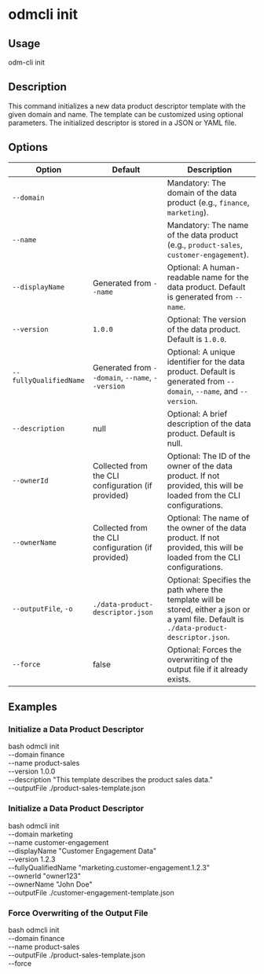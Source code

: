 # odmcli init

## Usage

odm-cli init

## Description

This command initializes a new data product descriptor template with the given domain and name. The template can be customized using optional parameters. The initialized descriptor is stored in a JSON or YAML file.

## Options

| Option                | Default                                          | Description                                                                                                                              |
|-----------------------|--------------------------------------------------|------------------------------------------------------------------------------------------------------------------------------------------|
| `--domain`            |                                                  | Mandatory: The domain of the data product (e.g., `finance`, `marketing`).                                                                    |
| `--name`              |                                                  | Mandatory: The name of the data product (e.g., `product-sales`, `customer-engagement`).                                                      |
| `--displayName`       | Generated from `--name`                            | Optional: A human-readable name for the data product. Default is generated from `--name`.                                                  |
| `--version`           | `1.0.0`                                            | Optional: The version of the data product. Default is `1.0.0`.                                                                             |
| `--fullyQualifiedName` | Generated from `--domain`, `--name`, `--version`       | Optional: A unique identifier for the data product. Default is generated from `--domain`, `--name`, and `--version`.                           |
| `--description`       | null                                             | Optional: A brief description of the data product. Default is null.                                                                      |
| `--ownerId`           | Collected from the CLI configuration (if provided) | Optional: The ID of the owner of the data product. If not provided, this will be loaded from the CLI configurations.                     |
| `--ownerName`          | Collected from the CLI configuration (if provided) | Optional: The name of the owner of the data product. If not provided, this will be loaded from the CLI configurations.                   |
| `--outputFile`, `-o`   | `./data-product-descriptor.json`                   | Optional: Specifies the path where the template will be stored, either a json or a yaml file. Default is `./data-product-descriptor.json`. |
| `--force`              | false                                            | Optional: Forces the overwriting of the output file if it already exists.                                                                |

## Examples

### Initialize a Data Product Descriptor

bash
odmcli init \
  --domain finance \
  --name product-sales \
  --version 1.0.0 \
  --description "This template describes the product sales data." \
  --outputFile ./product-sales-template.json


### Initialize a Data Product Descriptor

bash
odmcli init \
  --domain marketing \
  --name customer-engagement \
  --displayName "Customer Engagement Data" \
  --version 1.2.3 \
  --fullyQualifiedName "marketing.customer-engagement.1.2.3" \
  --ownerId "owner123" \
  --ownerName "John Doe" \
  --outputFile ./customer-engagement-template.json


### Force Overwriting of the Output File

bash
odmcli init \
  --domain finance \
  --name product-sales \
  --outputFile ./product-sales-template.json \
  --force

